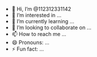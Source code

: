 - 👋 Hi, I’m @112312331142
- 👀 I’m interested in ...
- 🌱 I’m currently learning ...
- 💞️ I’m looking to collaborate on ...
- 📫 How to reach me ...
- 😄 Pronouns: ...
- ⚡ Fun fact: ...

<!---
112312331142/112312331142 is a ✨ special ✨ repository because its `README.md` (this file) appears on your GitHub profile.
You can click the Preview link to take a look at your changes.
--->
